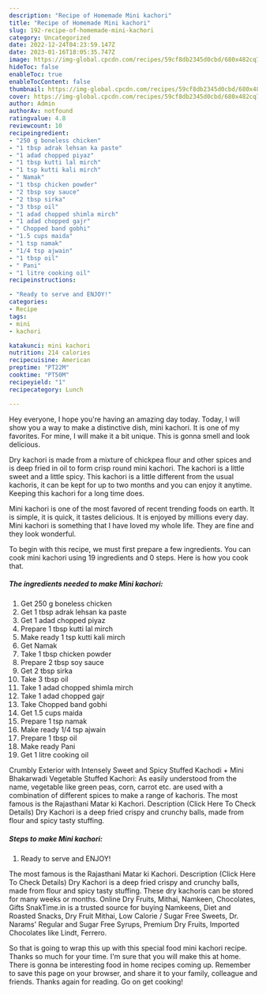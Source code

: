 ```yaml
---
description: "Recipe of Homemade Mini kachori"
title: "Recipe of Homemade Mini kachori"
slug: 192-recipe-of-homemade-mini-kachori
category: Uncategorized
date: 2022-12-24T04:23:59.147Z
date: 2023-01-16T18:05:35.747Z
image: https://img-global.cpcdn.com/recipes/59cf8db2345d0cbd/680x482cq70/mini-kachori-recipe-main-photo.jpg
hideToc: false
enableToc: true
enableTocContent: false
thumbnail: https://img-global.cpcdn.com/recipes/59cf8db2345d0cbd/680x482cq70/mini-kachori-recipe-main-photo.jpg
cover: https://img-global.cpcdn.com/recipes/59cf8db2345d0cbd/680x482cq70/mini-kachori-recipe-main-photo.jpg
author: Admin
authorAv: notfound
ratingvalue: 4.8
reviewcount: 10
recipeingredient:
- "250 g boneless chicken"
- "1 tbsp adrak lehsan ka paste"
- "1 adad chopped piyaz"
- "1 tbsp kutti lal mirch"
- "1 tsp kutti kali mirch"
- " Namak"
- "1 tbsp chicken powder"
- "2 tbsp soy sauce"
- "2 tbsp sirka"
- "3 tbsp oil"
- "1 adad chopped shimla mirch"
- "1 adad chopped gajr"
- " Chopped band gobhi"
- "1.5 cups maida"
- "1 tsp namak"
- "1/4 tsp ajwain"
- "1 tbsp oil"
- " Pani"
- "1 litre cooking oil"
recipeinstructions:

- "Ready to serve and ENJOY!"
categories:
- Recipe
tags:
- mini
- kachori

katakunci: mini kachori 
nutrition: 214 calories
recipecuisine: American
preptime: "PT22M"
cooktime: "PT50M"
recipeyield: "1"
recipecategory: Lunch

---
```



Hey everyone, I hope you're having an amazing day today. Today, I will show you a way to make a distinctive dish, mini kachori. It is one of my favorites. For mine, I will make it a bit unique. This is gonna smell and look delicious.

Dry kachori is made from a mixture of chickpea flour and other spices and is deep fried in oil to form crisp round mini kachori. The kachori is a little sweet and a little spicy. This kachori is a little different from the usual kachoris, it can be kept for up to two months and you can enjoy it anytime. Keeping this kachori for a long time does.

Mini kachori is one of the most favored of recent trending foods on earth. It is simple, it is quick, it tastes delicious. It is enjoyed by millions every day. Mini kachori is something that I have loved my whole life. They are fine and they look wonderful.


To begin with this recipe, we must first prepare a few ingredients. You can cook mini kachori using 19 ingredients and 0 steps. Here is how you cook that.

<!--inarticleads1-->

##### The ingredients needed to make Mini kachori:

1. Get 250 g boneless chicken
1. Get 1 tbsp adrak lehsan ka paste
1. Get 1 adad chopped piyaz
1. Prepare 1 tbsp kutti lal mirch
1. Make ready 1 tsp kutti kali mirch
1. Get  Namak
1. Take 1 tbsp chicken powder
1. Prepare 2 tbsp soy sauce
1. Get 2 tbsp sirka
1. Take 3 tbsp oil
1. Take 1 adad chopped shimla mirch
1. Take 1 adad chopped gajr
1. Take  Chopped band gobhi
1. Get 1.5 cups maida
1. Prepare 1 tsp namak
1. Make ready 1/4 tsp ajwain
1. Prepare 1 tbsp oil
1. Make ready  Pani
1. Get 1 litre cooking oil


Crumbly Exterior with Intensely Sweet and Spicy Stuffed Kachodi + Mini Bhakarwadi Vegetable Stuffed Kachori: As easily understood from the name, vegetable like green peas, corn, carrot etc. are used with a combination of different spices to make a range of kachoris. The most famous is the Rajasthani Matar ki Kachori. Description (Click Here To Check Details) Dry Kachori is a deep fried crispy and crunchy balls, made from flour and spicy tasty stuffing. 

<!--inarticleads2-->

##### Steps to make Mini kachori:


1. Ready to serve and ENJOY!

The most famous is the Rajasthani Matar ki Kachori. Description (Click Here To Check Details) Dry Kachori is a deep fried crispy and crunchy balls, made from flour and spicy tasty stuffing. These dry kachoris can be stored for many weeks or months. Online Dry Fruits, Mithai, Namkeen, Chocolates, Gifts SnakTime.in is a trusted source for buying Namkeens, Diet and Roasted Snacks, Dry Fruit Mithai, Low Calorie / Sugar Free Sweets, Dr. Narams&#39; Regular and Sugar Free Syrups, Premium Dry Fruits, Imported Chocolates like Lindt, Ferrero. 

So that is going to wrap this up with this special food mini kachori recipe. Thanks so much for your time. I'm sure that you will make this at home. There is gonna be interesting food in home recipes coming up. Remember to save this page on your browser, and share it to your family, colleague and friends. Thanks again for reading. Go on get cooking!
